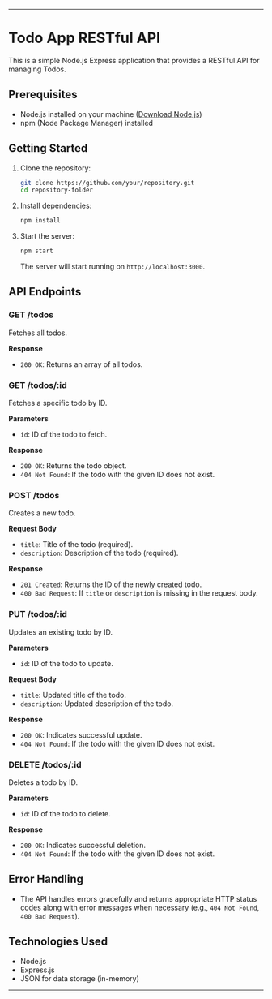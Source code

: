 
---

# Todo App RESTful API

This is a simple Node.js Express application that provides a RESTful API for managing Todos.

## Prerequisites

- Node.js installed on your machine ([Download Node.js](https://nodejs.org/))
- npm (Node Package Manager) installed

## Getting Started

1. Clone the repository:
   ```bash
   git clone https://github.com/your/repository.git
   cd repository-folder
   ```

2. Install dependencies:
   ```bash
   npm install
   ```

3. Start the server:
   ```bash
   npm start
   ```
   The server will start running on `http://localhost:3000`.

## API Endpoints

### GET /todos

Fetches all todos.

**Response**
- `200 OK`: Returns an array of all todos.

### GET /todos/:id

Fetches a specific todo by ID.

**Parameters**
- `id`: ID of the todo to fetch.

**Response**
- `200 OK`: Returns the todo object.
- `404 Not Found`: If the todo with the given ID does not exist.

### POST /todos

Creates a new todo.

**Request Body**
- `title`: Title of the todo (required).
- `description`: Description of the todo (required).

**Response**
- `201 Created`: Returns the ID of the newly created todo.
- `400 Bad Request`: If `title` or `description` is missing in the request body.

### PUT /todos/:id

Updates an existing todo by ID.

**Parameters**
- `id`: ID of the todo to update.

**Request Body**
- `title`: Updated title of the todo.
- `description`: Updated description of the todo.

**Response**
- `200 OK`: Indicates successful update.
- `404 Not Found`: If the todo with the given ID does not exist.

### DELETE /todos/:id

Deletes a todo by ID.

**Parameters**
- `id`: ID of the todo to delete.

**Response**
- `200 OK`: Indicates successful deletion.
- `404 Not Found`: If the todo with the given ID does not exist.

## Error Handling

- The API handles errors gracefully and returns appropriate HTTP status codes along with error messages when necessary (e.g., `404 Not Found`, `400 Bad Request`).

## Technologies Used

- Node.js
- Express.js
- JSON for data storage (in-memory)


---
